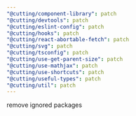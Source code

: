 ```yaml
---
"@cutting/component-library": patch
"@cutting/devtools": patch
"@cutting/eslint-config": patch
"@cutting/hooks": patch
"@cutting/react-abortable-fetch": patch
"@cutting/svg": patch
"@cutting/tsconfig": patch
"@cutting/use-get-parent-size": patch
"@cutting/use-mathjax": patch
"@cutting/use-shortcuts": patch
"@cutting/useful-types": patch
"@cutting/util": patch
---
```


remove ignored packages
